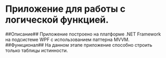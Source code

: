 # Приложение для работы с логической функцией.
##Описание##
Приложение построено на платформе .NET Framework на подсистеме WPF с использованием паттерна MVVM.
##Функционал##
На данном этапе приложение способно строить только таблицы истинности.
